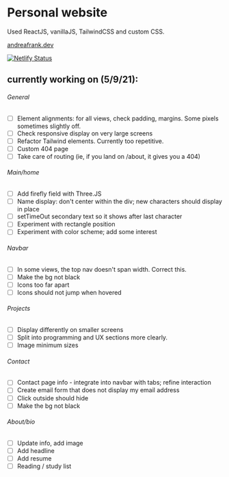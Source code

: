 # Personal website

Used ReactJS, vanillaJS, TailwindCSS and custom CSS.

[andreafrank.dev](http://www.andreafrank.dev)

[![Netlify Status](https://api.netlify.com/api/v1/badges/9ac6c95a-25bb-4f59-81e6-a0a399629ab6/deploy-status)](https://app.netlify.com/sites/stoic-mahavira-8e4c73/deploys)

## currently working on (5/9/21):
###### General
- [ ] Element alignments: for all views, check padding, margins. Some pixels sometimes slightly off.
- [ ] Check responsive display on very large screens
- [ ] Refactor Tailwind elements. Currently too repetitive.
- [ ] Custom 404 page
- [ ] Take care of routing (ie, if you land on /about, it gives you a 404)

###### Main/home
- [ ] Add firefly field with Three.JS
- [ ] Name display: don't center within the div; new characters should display in place
- [ ] setTimeOut secondary text so it shows after last character
- [ ] Experiment with rectangle position
- [ ] Experiment with color scheme; add some interest

###### Navbar
- [ ] In some views, the top nav doesn't span width. Correct this.
- [ ] Make the bg not black
- [ ] Icons too far apart
- [ ] Icons should not jump when hovered

###### Projects
- [ ] Display differently on smaller screens
- [ ] Split into programming and UX sections more clearly.
- [ ] Image minimum sizes

###### Contact
- [ ] Contact page info - integrate into navbar with tabs; refine interaction
- [ ] Create email form that does not display my email address
- [ ] Click outside should hide
- [ ] Make the bg not black

###### About/bio
- [ ] Update info, add image
- [ ] Add headline
- [ ] Add resume
- [ ] Reading / study list
